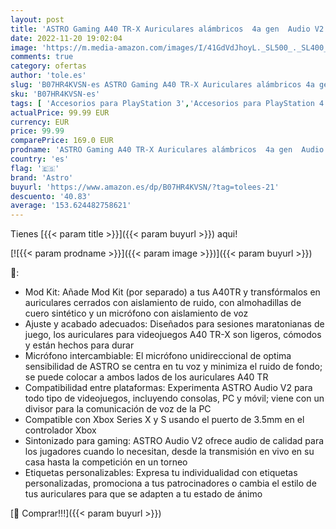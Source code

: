 ```yaml
---
layout: post
title: 'ASTRO Gaming A40 TR-X Auriculares alámbricos  4a gen  Audio V2  clavija de 3.5 mm  micrófono intercambiable  para Xbox Series X y S  Xbox One  PS5  PS4  PC  Nintendo Switch - Rojo/Azul'
date: 2022-11-20 19:02:04
image: 'https://m.media-amazon.com/images/I/41GdVdJhoyL._SL500_._SL400_.jpg'
comments: true
category: ofertas
author: 'tole.es'
slug: 'B07HR4KVSN-es ASTRO Gaming A40 TR-X Auriculares alámbricos 4a gen Audio...'
sku: 'B07HR4KVSN-es'
tags: [ 'Accesorios para PlayStation 3','Accesorios para PlayStation 4','Accesorios para Wii','Accesorios para Xbox 360','Auriculares gaming con micrófono para PlayStation 4','Hardware y juegos para PlayStation 3','Hardware y juegos para PlayStation 4','Hardware y juegos para Wii','Hardware y juegos para Xbox 360','Sistemas heredados','Sistemas heredados de Nintendo','Sistemas heredados de PlayStation','Sistemas heredados de Xbox','Videojuegos','astro','nintendo','ps4','ps5','xbox','🇪🇸', ]
actualPrice: 99.99 EUR
currency: EUR
price: 99.99
comparePrice: 169.0 EUR
prodname: 'ASTRO Gaming A40 TR-X Auriculares alámbricos  4a gen  Audio V2  clavija de 3.5 mm  micrófono intercambiable  para Xbox Series X y S  Xbox One  PS5  PS4  PC  Nintendo Switch - Rojo/Azul'
country: 'es'
flag: '🇪🇸'
brand: 'Astro'
buyurl: 'https://www.amazon.es/dp/B07HR4KVSN/?tag=tolees-21'
descuento: '40.83'
average: '153.624482758621'
---
```


Tienes [{{< param title >}}]({{< param buyurl >}}) aqui!

[![{{< param prodname >}}]({{< param image >}})]({{< param buyurl >}})

🔎:

- Mod Kit: Añade Mod Kit (por separado) a tus A40TR y transfórmalos en auriculares cerrados con aislamiento de ruido, con almohadillas de cuero sintético y un micrófono con aislamiento de voz
- Ajuste y acabado adecuados: Diseñados para sesiones maratonianas de juego, los auriculares para videojuegos A40 TR-X son ligeros, cómodos y están hechos para durar
- Micrófono intercambiable: El micrófono unidireccional de optima sensibilidad de ASTRO se centra en tu voz y minimiza el ruido de fondo; se puede colocar a ambos lados de los auriculares A40 TR
- Compatibilidad entre plataformas: Experimenta ASTRO Audio V2 para todo tipo de videojuegos, incluyendo consolas, PC y móvil; viene con un divisor para la comunicación de voz de la PC
- Compatible con Xbox Series X y S usando el puerto de 3.5mm en el controlador Xbox
- Sintonizado para gaming: ASTRO Audio V2 ofrece audio de calidad para los jugadores cuando lo necesitan, desde la transmisión en vivo en su casa hasta la competición en un torneo
- Etiquetas personalizables: Expresa tu individualidad con etiquetas personalizadas, promociona a tus patrocinadores o cambia el estilo de tus auriculares para que se adapten a tu estado de ánimo

[🛒 Comprar!!!]({{< param buyurl >}})
